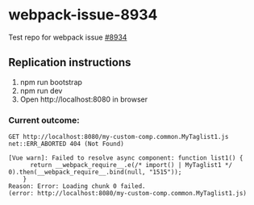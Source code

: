 # webpack-issue-8934

Test repo for webpack issue [#8934](https://github.com/webpack/webpack/issues/8934#issuecomment-476394072)

## Replication instructions

1. npm run bootstrap
2. npm run dev
3. Open http://localhost:8080 in browser

### Current outcome:

```
GET http://localhost:8080/my-custom-comp.common.MyTaglist1.js net::ERR_ABORTED 404 (Not Found)

[Vue warn]: Failed to resolve async component: function list1() {
      return __webpack_require__.e(/* import() | MyTaglist1 */ 0).then(__webpack_require__.bind(null, "1515"));
    }
Reason: Error: Loading chunk 0 failed.
(error: http://localhost:8080/my-custom-comp.common.MyTaglist1.js)
```